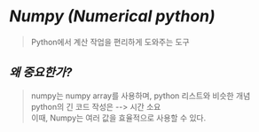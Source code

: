*Numpy (Numerical python)*
=====  
> Python에서 계산 작업을 편리하게 도와주는 도구  

*왜 중요한가?*
-----  
> numpy는 numpy array를 사용하며, python 리스트와 비슷한 개념  
> python의 긴 코드 작성은 --> 시간 소요  
> 이때, Numpy는 여러 값을 효율적으로 사용할 수 있다.  
